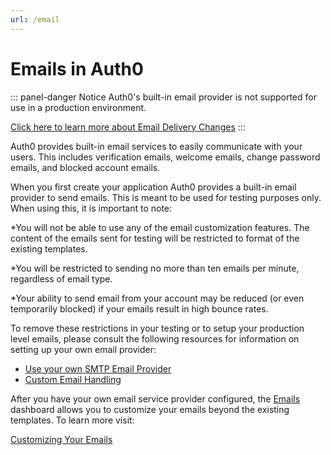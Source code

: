 ```yaml
---
url: /email
---
```


# Emails in Auth0

::: panel-danger Notice
Auth0's built-in email provider is not supported for use in a production environment. 

[Click here to learn more about Email Delivery Changes](/migrations#email-delivery-changes)
:::

Auth0 provides built-in email services to easily communicate with your users. This includes verification emails, welcome emails, change password emails, and blocked account emails.

When you first create your application Auth0 provides a built-in email provider to send emails. This is meant to be used for testing purposes only. When using this, it is important to note:

*You will not be able to use any of the email customization features. The content of the emails sent for testing will be restricted to format of the existing templates.

*You will be restricted to sending no more than ten emails per minute, regardless of email type. 

*Your ability to send email from your account may be reduced (or even temporarily blocked) if your emails result in high bounce rates. 

To remove these restrictions in your testing or to setup your production level emails, please consult the following resources for information on setting up your own email provider:

* [Use your own SMTP Email Provider](/email/providers)
* [Custom Email Handling](/email/custom)

After you have your own email service provider configured, the [Emails](${uiURL}/#/emails) dashboard allows you to customize your emails beyond the existing templates. To learn more visit:

[Customizing Your Emails](/email/templates)
